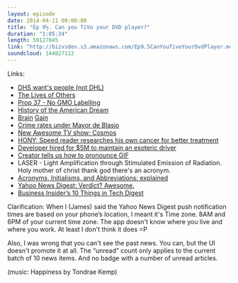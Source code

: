 ```yaml
---
layout: episode
date: 2014-04-11 00:00:00
title: "Ep 9½. Can you TiVo your DVD player?"
duration: "1:05:34"
length: 59127045
link: "http://bizvsdev.s3.amazonaws.com/Ep9.5CanYouTivoYourDvdPlayer.m4a"
soundcloud: 144827112
---
```


Links:

- [DHS want's people (not DHL)](http://www.dhs.gov/national-hs-stem-summer-internship-program)
- [The Lives of Others](http://www.imdb.com/title/tt0405094/)
- [Prop 37 - No GMO Labelling](http://ballotpedia.org/California_Proposition_37,_Mandatory_Labeling_of_Genetically_Engineered_Food_(2012))
- [History of the American Dream](http://en.wikipedia.org/wiki/American_Dream#History)
- [Brain](http://www.downtownny.com/node/13532) [Gain](http://www.downtownny.com/braingain/)
- [Crime rates under Mayor de Blasio](http://newyork.cbslocal.com/2014/03/11/mayor-bill-de-blasio-touts-crime-drop-since-he-took-office/)
- [New Awesome TV show: Cosmos](http://www.cosmosontv.com)
- [HONY: Speed reader researches his own cancer for better treatment](https://www.facebook.com/humansofnewyork/photos/a.102107073196735.4429.102099916530784/631498613590909/?type=1)
- [Developer hired for $5M to maintain an esoteric driver](http://www.reddit.com/r/cscareerquestions/comments/1ybel5/how_to_make_5_million_in_5_years_as_a_software/)
- [Creator tells us how to pronounce GIF](http://www.cnn.com/2013/05/22/tech/web/pronounce-gif/)
- LASER - Light Amplification through Stimulated Emission of Radiation. Holy mother of christ thank god there's an acronym.
- [Acronyms, Initialisms, and Abbreviations: explained](http://www.quickanddirtytips.com/education/grammar/abbreviations-acronyms-and-initialisms-0)
- [Yahoo News Digest: Verdict? Awesome.](https://www.google.com/url?sa=t&rct=j&q=&esrc=s&source=web&cd=1&cad=rja&uact=8&ved=0CCsQFjAA&url=https%3A%2F%2Fitunes.apple.com%2Fus%2Fapp%2Fyahoo-news-digest%2Fid784982356%3Fmt%3D8&ei=UF1NU_ecA_LhsATdo4KAAg&usg=AFQjCNGYbGBd6x3rLKDQxNbKKoQtwih-qQ&sig2=fX8FHGwYtylECuZXfd5YxA&bvm=bv.64764171,d.cWc)
- [Business Insider’s 10 Things in Tech Digest](http://e.businessinsider.com/public/2573262)

Clarification: When I (James) said the Yahoo News Digest push notification times are based on your phone’s location, I meant it's Time zone. 8AM and 6PM of your current time zone. The app doesn't know where you live and where you work. At least I don't think it does =P

Also, I was wrong that you can't see the past news. You can, but the UI doesn't promote it at all. The “unread” count only applies to the current batch of 10 news items. And no badge with a number of unread articles.

(music: Happiness by Tondrae Kemp)
